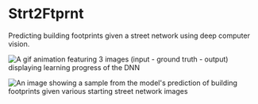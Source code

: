 # Strt2Ftprnt
Predicting building footprints given a street network using deep computer vision.
     
![A gif animation featuring 3 images (input - ground truth - output) displaying learning progress of the DNN](images/strt2ftprnt_train.gif)

![An image showing a sample from the model's prediction of building footprints given various starting street network images](images/strt2ftprnt_resultSample.jpg)
